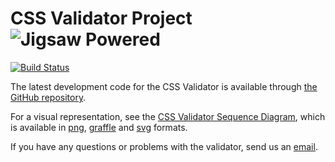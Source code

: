 # CSS Validator Project ![Jigsaw Powered](http://jigsaw.w3.org/Icons/jigpower.gif)

[![Build Status](https://travis-ci.org/w3c/css-validator.svg?branch=master)](https://travis-ci.org/w3c/css-validator)

The latest development code for the CSS Validator is available through [the GitHub repository](https://github.com/w3c/css-validator).

For a visual representation, see the [CSS Validator Sequence Diagram](https://github.com/w3c/css-validator/raw/master/images/CSS_Validator_Sequence_Diagram.png), which is available in [png](https://github.com/w3c/css-validator/raw/master/images/CSS_Validator_Sequence_Diagram.png), [graffle](https://github.com/w3c/css-validator/raw/master/images/CSS_Validator_Sequence_Diagram.graffle) and [svg](https://github.com/w3c/css-validator/raw/master/images/CSS_Validator_Sequence_Diagram.svg) formats.

If you have any questions or problems with the validator, send us an [email](https://github.com/w3c/css-validator/blob/master/Email.html.en).
